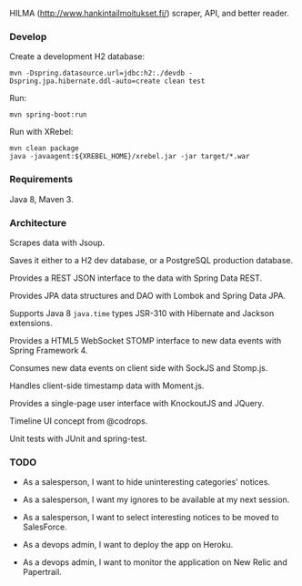 HILMA (http://www.hankintailmoitukset.fi/) scraper, API, and better reader.

### Develop

Create a development H2 database:

    mvn -Dspring.datasource.url=jdbc:h2:./devdb -Dspring.jpa.hibernate.ddl-auto=create clean test

Run:

    mvn spring-boot:run

Run with XRebel:

    mvn clean package
    java -javaagent:${XREBEL_HOME}/xrebel.jar -jar target/*.war

### Requirements

Java 8, Maven 3.


### Architecture

Scrapes data with Jsoup.

Saves it either to a H2 dev database, or a PostgreSQL production database.

Provides a REST JSON interface to the data with Spring Data REST.

Provides JPA data structures and DAO with Lombok and Spring Data JPA.

Supports Java 8 ``java.time`` types JSR-310 with Hibernate and Jackson extensions.

Provides a HTML5 WebSocket STOMP interface to new data events with Spring Framework 4.

Consumes new data events on client side with SockJS and Stomp.js.

Handles client-side timestamp data with Moment.js.

Provides a single-page user interface with KnockoutJS and JQuery.

Timeline UI concept from @codrops.

Unit tests with JUnit and spring-test.

### TODO

* As a salesperson, I want to hide uninteresting categories' notices.

* As a salesperson, I want my ignores to be available at my next session.

* As a salesperson, I want to select interesting notices to be moved to SalesForce.

* As a devops admin, I want to deploy the app on Heroku.

* As a devops admin, I want to monitor the application on New Relic and Papertrail.
